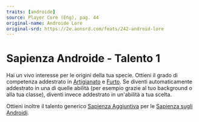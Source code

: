 ```yaml
---
traits: [androide]
source: Player Core (Eng), pag. 44
original-name: Androide Lore
original-srd: https://2e.aonsrd.com/feats/242-android-lore
---
```


# Sapienza Androide - Talento 1

Hai un vivo interesse per le origini della tua specie. Ottieni il grado di
competenza addestrato in [Artigianato](/abilita/artigianato) e
[Furto](/abilita/furto). Se diventi automaticamente addestrato in una di quelle
abilità (per esempio grazie al tuo background o alla tua classe), diventi invece
addestrato in un'abilità a tua scelta.

Ottieni inoltre il talento generico
[Sapienza Aggiuntiva](/talenti/sapienza-aggiuntiva) per le
[Sapienza sugli Androidi](/abilita/sapienza).
